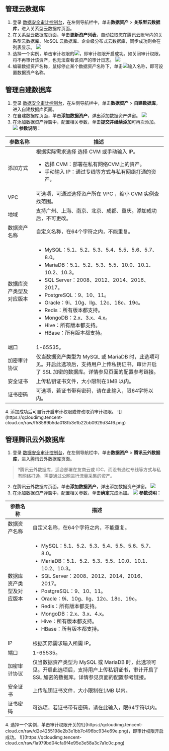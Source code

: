 ## 管理云数据库[](id:cloud)
1. 登录 [数据安全审计控制台](https://console.cloud.tencent.com/dsaudit)，在左侧导航栏中，单击**数据资产** > **关系型云数据库**，进入关系型云数据库页面。
2. 在关系型云数据库页面，单击**更新资产列表**，自动拉取您在腾讯云账号内的关系型云数据库、NoSQL 云数据库、企业级分布式云数据库，同步成功则会在列表显示。
![](https://qcloudimg.tencent-cloud.cn/raw/183c59975b05461388a978c9b05ad7f1.png)
3. 选择一个实例，单击审计权限的![](https://qcloudimg.tencent-cloud.cn/raw/08b3d6941983116710bfacc962bc9da0.png)，即审计权限开启成功。如关闭审计权限，将不再审计该资产，也无法查看该资产的审计日志。
![](https://qcloudimg.tencent-cloud.cn/raw/b689dc74bf1b66f92c59586679f08745.png)
4. 编辑数据资产名称，鼠标停止某个数据资产名称下，单击![](https://qcloudimg.tencent-cloud.cn/raw/7665f22d4bc90d2d42faea85fa5e6e1c.png)输入名称，即可设置数据资产名称。


## 管理自建数据库[](id:since)
1. 登录 [数据安全审计控制台](https://console.cloud.tencent.com/dsaudit)，在左侧导航栏中，单击**数据资产** > **自建数据库**，进入自建数据库页面。
2. 在自建数据库页面，单击**添加数据资产**，弹出添加数据资产弹窗。
![](https://qcloudimg.tencent-cloud.cn/raw/c6e399f40b99b36621193be01221d0e6.png)
3. 在添加数据资产弹窗中，配置相关参数，单击**提交并继续添加**可再次添加。
![](https://qcloudimg.tencent-cloud.cn/raw/3f4d41a41f2ff132038e4125e4b11713.png)
**参数说明：**
<table>
<thead>
<tr>
<th>参数名称</th>
<th>描述</th>
</tr>
</thead>
<tbody>
<tr>
<td>添加方式</td>
<td>根据实际需求选择 选择 CVM 或手动输入 IP。<ul><li>选择 CVM：部署在私有网络CVM上的资产。</li><li> 手动输入 IP：通过专线等方式与私有网络打通的资产。</li></ul></td>
</tr>
<tr>
<td>VPC</td>
<td>可选项，可通过选择资产所在 VPC ，缩小 CVM 实例查找范围。</td>
</tr>
<tr>
<td>地域</td>
<td>支持广州、上海、南京、北京、成都、重庆。添加成功后，不可更改。</td>
</tr>
<tr>
<td>数据资产名称</td>
<td>自定义名称，在64个字符之内，不能重复。</td>
</tr>
<tr>
<td>数据库资产类型及对应版本</td>
<td><ul><li>MySQL：5.1、5.2、5.3、5.4、5.5、5.6、5.7、8.0。</li><li>MariaDB：5.1、5.2、5.3、5.5、10.0、10.1、10.2、10.3。</li><li>SQL Server：2008、2012、2014、2016、2017。 </li><li>PostgreSQL：9、10、11。</li><li>Oracle：9i、10g、llg、12c、18c、19c。</li><li> Redis：所有版本都支持。</li><li>MongoDB：2.x、3.x、4.x。</li><li>Hive：所有版本都支持。</li><li> HBase：所有版本都支持。</li></ul></td>
</tr>
<tr>
<td>端口</td>
<td>1-65535。</td>
</tr>
<tr>
<td>加密审计协议</td>
<td>仅当数据资产类型为 MySQL 或 MariaDB 时，此选项可见。开启此选项后，支持用户上传私钥证书，审计开启了 SSL 加密的数据库。详情参见页面的配置参考链接。	</td>
</tr>
<tr>
<td>安全证书</td>
<td>上传私钥证书文件，大小限制在1MB 以内。</td>
</tr>
<tr>
<td>证书密码</td>
<td>可选项，若证书带有密码，请在此输入，限64字符以内。</td>
</tr>
</tbody></table>
4. 添加成功后可自行开启审计权限或修改取消审计权限。
![](https://qcloudimg.tencent-cloud.cn/raw/f58589b5da018fb3e1b22bb0929d34f6.png)

## 管理腾讯云外数据库
1. 登录 [数据安全审计控制台](https://console.cloud.tencent.com/dsaudit)，在左侧导航栏中，单击**数据资产** > **腾讯云外数据库**，进入腾讯云外数据库页面。
>?腾讯云外数据库，适合部署在友商云或 IDC，而没有通过专线等方式与私有网络打通，需要通过公网进行流量采集的资产。
>
2. 在腾讯云外数据库页面，单击**添加数据资产**，弹出添加数据资产弹窗。
![](https://qcloudimg.tencent-cloud.cn/raw/de05630ae4cc13e17c2a4d40017e1f33.png)
3. 在添加数据资产弹窗中，配置相关参数，单击**确定**完成添加。
![](https://qcloudimg.tencent-cloud.cn/raw/d0653d6554502f07513a0c5892312aa0.png)
**参数说明：**
<table>
<thead>
<tr>
<th>参数名称</th>
<th>描述</th>
</tr>
</thead>
<tbody>
<tr>
<td>数据资产名称</td>
<td>自定义名称，在64个字符之内，不能重复。</td>
</tr>
<tr>
<td>数据库资产类型及对应版本</td>
<td><ul><li>MySQL：5.1、5.2、5.3、5.4、5.5、5.6、5.7、8.0。</li><li>MariaDB：5.1、5.2、5.3、5.5、10.0、10.1、10.2、10.3。</li><li>SQL Server：2008、2012、2014、2016、2017。 </li><li>PostgreSQL：9、10、11。</li><li>Oracle：9i、10g、llg、12c、18c、19c。</li><li> Redis：所有版本都支持。</li><li>MongoDB：2.x、3.x、4.x。</li><li>Hive：所有版本都支持。</li><li> HBase：所有版本都支持。</li></ul></td>
</tr>
<tr>
<td>IP</td>
<td>根据实际需求输入所需 IP。</td>
</tr>
<tr>
<td>端口</td>
<td>1-65535。</td>
</tr>
<tr>
<td>加密审计协议</td>
<td>仅当数据资产类型为 MySQL 或 MariaDB 时，此选项可见。开启此选项后，支持用户上传私钥证书，审计开启了 SSL 加密的数据库。详情参见页面的配置参考链接。	</td>
</tr>
<tr>
<td>安全证书</td>
<td>上传私钥证书文件，大小限制在1MB 以内。</td>
</tr>
<tr>
<td>证书密码</td>
<td>可选项，若证书带有密码，请在此输入，限64字符以内。</td>
</tr>
</tbody></table>
4. 选择一个实例，单击审计权限开关的![](https://qcloudimg.tencent-cloud.cn/raw/d2e4255198e2b3e1bb7c496bc934e69e.png)，即审计权限开启成功。
![](https://qcloudimg.tencent-cloud.cn/raw/1a979bd04cfa9f4e95e3e58a3c7a1c0c.png)
